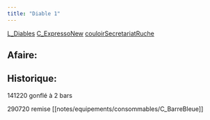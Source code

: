 ```yaml
---
title: "Diable 1"
---
```


[L_Diables](notes/equipements/L_Diables.md) [C_ExpressoNew](notes/equipements/consommables/C_ExpressoNew.md) [couloirSecretariatRuche](notes/zones/couloirSecretariatRuche.md)

## Afaire: 

## Historique:
141220 gonflé à 2 bars

290720 remise [[notes/equipements/consommables/C_BarreBleue]]

